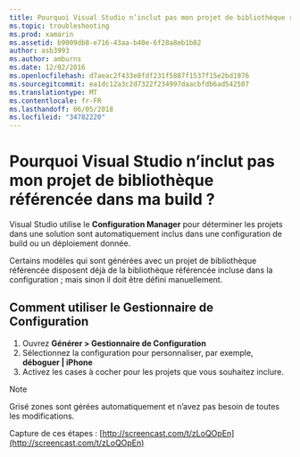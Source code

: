 ```yaml
---
title: Pourquoi Visual Studio n’inclut pas mon projet de bibliothèque référencée dans ma build ?
ms.topic: troubleshooting
ms.prod: xamarin
ms.assetid: b9009db8-e716-43aa-b40e-6f28a8eb1b82
author: asb3993
ms.author: amburns
ms.date: 12/02/2016
ms.openlocfilehash: d7aeac2f433e8fdf231f5887f1537f15e2bd1976
ms.sourcegitcommit: ea1dc12a3c2d7322f234997daacbfdb6ad542507
ms.translationtype: MT
ms.contentlocale: fr-FR
ms.lasthandoff: 06/05/2018
ms.locfileid: "34782220"
---
```

# <a name="why-doesnt-visual-studio-include-my-referenced-library-project-in-my-build"></a>Pourquoi Visual Studio n’inclut pas mon projet de bibliothèque référencée dans ma build ?

Visual Studio utilise le **Configuration Manager** pour déterminer les projets dans une solution sont automatiquement inclus dans une configuration de build ou un déploiement donnée.

Certains modèles qui sont générées avec un projet de bibliothèque référencée disposent déjà de la bibliothèque référencée incluse dans la configuration ; mais sinon il doit être défini manuellement.

## <a name="how-to-use-the-configuration-manager"></a>Comment utiliser le Gestionnaire de Configuration

1. Ouvrez **Générer > Gestionnaire de Configuration**
2. Sélectionnez la configuration pour personnaliser, par exemple, **déboguer | iPhone**
3. Activez les cases à cocher pour les projets que vous souhaitez inclure.

> [!NOTE]
> Grisé zones sont gérées automatiquement et n’avez pas besoin de toutes les modifications.

Capture de ces étapes : [http://screencast.com/t/zLoQOpEn](http://screencast.com/t/zLoQOpEn)
